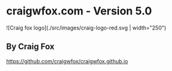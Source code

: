 # craigwfox.com - Version 5.0

![Craig fox logo](./src/images/craig-logo-red.svg | width="250")

## By Craig Fox

https://github.com/craigwfox/craigwfox.github.io

